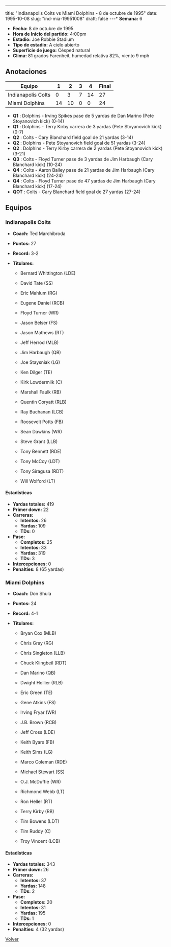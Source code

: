 ---
title: "Indianapolis Colts vs Miami Dolphins - 8 de octubre de 1995"
date: 1995-10-08
slug: "ind-mia-19951008"
draft: false
---* **Semana:** 6
* **Fecha:** 8 de octubre de 1995
* **Hora de Inicio del partido:** 4:00pm
* **Estadio:** Joe Robbie Stadium
* **Tipo de estadio:** A cielo abierto
* **Superficie de juego:** Césped natural
* **Clima:** 81 grados Farenheit, humedad relativa 82%, viento 9 mph




## Anotaciones
| Equipo | 1 | 2 | 3 | 4 | Final |
|--------|---|---|---|---|-------|
| Indianapolis Colts  | 0 | 3 | 7 | 14  | 27 |
| Miami Dolphins  | 14 | 10 | 0 | 0  | 24 |
* **Q1** : Dolphins - Irving Spikes pase de 5 yardas de Dan Marino (Pete Stoyanovich kick) (0-14)
* **Q1** : Dolphins - Terry Kirby carrera de 3 yardas (Pete Stoyanovich kick) (0-7)
* **Q2** : Colts - Cary Blanchard field goal de 21 yardas (3-14)
* **Q2** : Dolphins - Pete Stoyanovich field goal de 51 yardas (3-24)
* **Q2** : Dolphins - Terry Kirby carrera de 2 yardas (Pete Stoyanovich kick) (3-21)
* **Q3** : Colts - Floyd Turner pase de 3 yardas de Jim Harbaugh (Cary Blanchard kick) (10-24)
* **Q4** : Colts - Aaron Bailey pase de 21 yardas de Jim Harbaugh (Cary Blanchard kick) (24-24)
* **Q4** : Colts - Floyd Turner pase de 47 yardas de Jim Harbaugh (Cary Blanchard kick) (17-24)
* **QOT** : Colts - Cary Blanchard field goal de 27 yardas (27-24)


## Equipos


### Indianapolis Colts
* **Coach:** Ted Marchibroda
* **Puntos:** 27
* **Record:** 3-2
* **Titulares:** 

  * Bernard Whittington (LDE) 

  * David Tate (SS) 

  * Eric Mahlum (RG) 

  * Eugene Daniel (RCB) 

  * Floyd Turner (WR) 

  * Jason Belser (FS) 

  * Jason Mathews (RT) 

  * Jeff Herrod (MLB) 

  * Jim Harbaugh (QB) 

  * Joe Staysniak (LG) 

  * Ken Dilger (TE) 

  * Kirk Lowdermilk (C) 

  * Marshall Faulk (RB) 

  * Quentin Coryatt (RLB) 

  * Ray Buchanan (LCB) 

  * Roosevelt Potts (FB) 

  * Sean Dawkins (WR) 

  * Steve Grant (LLB) 

  * Tony Bennett (RDE) 

  * Tony McCoy (LDT) 

  * Tony Siragusa (RDT) 

  * Will Wolford (LT) 

#### Estadísticas
* **Yardas totales:** 419
* **Primer down:** 22
* **Carreras:**
  * **Intentos:** 26
  * **Yardas:** 109
  * **TDs:** 0
* **Pase:**
  * **Completos:** 25
  * **Intentos:** 33
  * **Yardas:** 319
  * **TDs:** 3
* **Intercepciones:** 0
* **Penalties:** 8 (65 yardas)

### Miami Dolphins
* **Coach:** Don Shula
* **Puntos:** 24
* **Record:** 4-1
* **Titulares:** 

  * Bryan Cox (MLB) 

  * Chris Gray (RG) 

  * Chris Singleton (LLB) 

  * Chuck Klingbeil (RDT) 

  * Dan Marino (QB) 

  * Dwight Hollier (RLB) 

  * Eric Green (TE) 

  * Gene Atkins (FS) 

  * Irving Fryar (WR) 

  * J.B. Brown (RCB) 

  * Jeff Cross (LDE) 

  * Keith Byars (FB) 

  * Keith Sims (LG) 

  * Marco Coleman (RDE) 

  * Michael Stewart (SS) 

  * O.J. McDuffie (WR) 

  * Richmond Webb (LT) 

  * Ron Heller (RT) 

  * Terry Kirby (RB) 

  * Tim Bowens (LDT) 

  * Tim Ruddy (C) 

  * Troy Vincent (LCB) 

#### Estadísticas
* **Yardas totales:** 343
* **Primer down:** 26
* **Carreras:**
  * **Intentos:** 37
  * **Yardas:** 148
  * **TDs:** 2
* **Pase:**
  * **Completos:** 20
  * **Intentos:** 31
  * **Yardas:** 195
  * **TDs:** 1
* **Intercepciones:** 0
* **Penalties:** 4 (32 yardas)


[Volver](/historia/1995)
